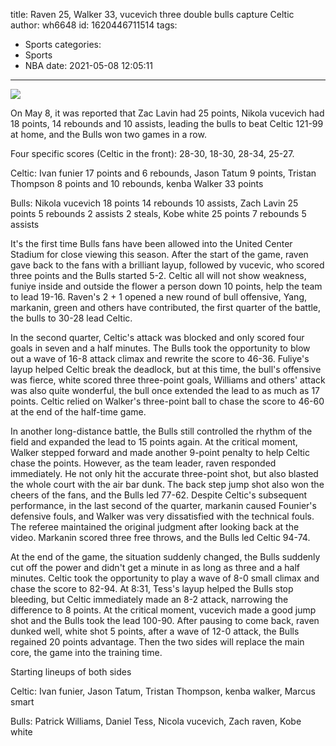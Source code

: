 title: Raven 25, Walker 33, vucevich three double bulls capture Celtic
author: wh6648
id: 1620446711514
tags: 
- Sports
categories: 
- Sports
- NBA
date: 2021-05-08 12:05:11
---
![](https://p9.itc.cn/q_70/images01/20210508/81d5b73a10e34f21be3829522fc596c6.jpeg)


On May 8, it was reported that Zac Lavin had 25 points, Nikola vucevich had 18 points, 14 rebounds and 10 assists, leading the bulls to beat Celtic 121-99 at home, and the Bulls won two games in a row.

Four specific scores (Celtic in the front): 28-30, 18-30, 28-34, 25-27.

Celtic: Ivan funier 17 points and 6 rebounds, Jason Tatum 9 points, Tristan Thompson 8 points and 10 rebounds, kenba Walker 33 points

Bulls: Nikola vucevich 18 points 14 rebounds 10 assists, Zach Lavin 25 points 5 rebounds 2 assists 2 steals, Kobe white 25 points 7 rebounds 5 assists

It's the first time Bulls fans have been allowed into the United Center Stadium for close viewing this season. After the start of the game, raven gave back to the fans with a brilliant layup, followed by vucevic, who scored three points and the Bulls started 5-2. Celtic all will not show weakness, funiye inside and outside the flower a person down 10 points, help the team to lead 19-16. Raven's 2 + 1 opened a new round of bull offensive, Yang, markanin, green and others have contributed, the first quarter of the battle, the bulls to 30-28 lead Celtic.

In the second quarter, Celtic's attack was blocked and only scored four goals in seven and a half minutes. The Bulls took the opportunity to blow out a wave of 16-8 attack climax and rewrite the score to 46-36. Fuliye's layup helped Celtic break the deadlock, but at this time, the bull's offensive was fierce, white scored three three-point goals, Williams and others' attack was also quite wonderful, the bull once extended the lead to as much as 17 points. Celtic relied on Walker's three-point ball to chase the score to 46-60 at the end of the half-time game.

In another long-distance battle, the Bulls still controlled the rhythm of the field and expanded the lead to 15 points again. At the critical moment, Walker stepped forward and made another 9-point penalty to help Celtic chase the points. However, as the team leader, raven responded immediately. He not only hit the accurate three-point shot, but also blasted the whole court with the air bar dunk. The back step jump shot also won the cheers of the fans, and the Bulls led 77-62. Despite Celtic's subsequent performance, in the last second of the quarter, markanin caused Founier's defensive fouls, and Walker was very dissatisfied with the technical fouls. The referee maintained the original judgment after looking back at the video. Markanin scored three free throws, and the Bulls led Celtic 94-74.

At the end of the game, the situation suddenly changed, the Bulls suddenly cut off the power and didn't get a minute in as long as three and a half minutes. Celtic took the opportunity to play a wave of 8-0 small climax and chase the score to 82-94. At 8:31, Tess's layup helped the Bulls stop bleeding, but Celtic immediately made an 8-2 attack, narrowing the difference to 8 points. At the critical moment, vucevich made a good jump shot and the Bulls took the lead 100-90. After pausing to come back, raven dunked well, white shot 5 points, after a wave of 12-0 attack, the Bulls regained 20 points advantage. Then the two sides will replace the main core, the game into the training time.

Starting lineups of both sides

Celtic: Ivan funier, Jason Tatum, Tristan Thompson, kenba walker, Marcus smart

Bulls: Patrick Williams, Daniel Tess, Nicola vucevich, Zach raven, Kobe white

